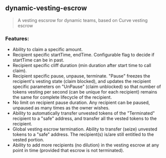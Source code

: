 ## dynamic-vesting-escrow

> A vesting escsrow for dynamic teams, based on Curve vesting escrow

### Features:

- Ability to claim a specific amount.
- Recipient specific startTime, endTime. Configurable flag to decide if startTime can be in past.
- Recipient specific cliff duration (min duration after start time to call claim).
- Recipient specific pause, unpause, terminate. "Pause" freezes the recipient's vesting state (claim blocked), and updates the recipient specific parameters on "UnPause" (claim unblocked) so that number of tokens vesting per second (can be unique for each recipient) remains the same for complete lifecycle of the recipient.
- No limit on recipient pause duration. Any recipient can be paused, unpaused as many times as the owner wishes.
- Ability to automatically transfer unvested tokens of the "Terminated" recipient to a "safe" address, and transfer all the vested tokens to the recipient.
- Global vesting escrow termination. Ability to transfer (seize) unvested tokens to a "safe" address. The recipient(s) is/are still entitled to the vested portion.
- Ability to add more recipients (no dilution) in the vesting escrow at any point in time (provided that escrow is not terminated).
